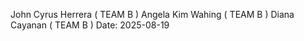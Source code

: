 John Cyrus Herrera  ( TEAM B )
Angela Kim Wahing  ( TEAM B )
Diana Cayanan  ( TEAM B )
Date: 2025-08-19  
